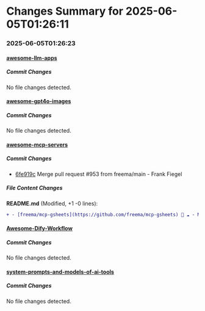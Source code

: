 # Changes Summary for 2025-06-05T01:26:11

### 2025-06-05T01:26:23

#### [awesome-llm-apps](https://github.com/Shubhamsaboo/awesome-llm-apps)

##### Commit Changes

No file changes detected.

#### [awesome-gpt4o-images](https://github.com/jamez-bondos/awesome-gpt4o-images)

##### Commit Changes

No file changes detected.

#### [awesome-mcp-servers](https://github.com/punkpeye/awesome-mcp-servers)

##### Commit Changes

- [6fe919c](https://github.com/punkpeye/awesome-mcp-servers/commit/6fe919c110876db2b43dd38eaacaf88c55520f85) Merge pull request #953 from freema/main - Frank Fiegel


##### File Content Changes

**README.md** (Modified, +1 -0 lines):

```diff
+ - [freema/mcp-gsheets](https://github.com/freema/mcp-gsheets) 📇 ☁️ - MCP server for Google Sheets API integration with comprehensive reading, writing, formatting, and sheet management capabilities.
```



#### [Awesome-Dify-Workflow](https://github.com/svcvit/Awesome-Dify-Workflow)

##### Commit Changes

No file changes detected.

#### [system-prompts-and-models-of-ai-tools](https://github.com/x1xhlol/system-prompts-and-models-of-ai-tools)

##### Commit Changes

No file changes detected.
